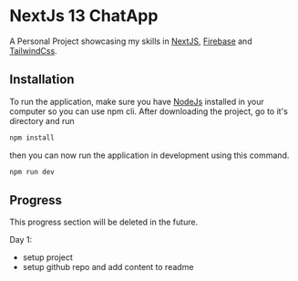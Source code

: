 # NextJs 13 ChatApp

A Personal Project showcasing my skills in [NextJS](https://nextjs.org/), [Firebase](https://firebase.google.com/) and [TailwindCss](https://tailwindcss.com/).
## Installation

To run the application, make sure you have [NodeJs](https://nodejs.org/en) installed in your computer so you can use npm cli. After downloading the project, go to it's directory and run

```bash
npm install
```
then you can now run the application in development using this command.
```bash
npm run dev
```


## Progress

This progress section will be deleted in the future.

Day 1:
- setup project
- setup github repo and add content to readme